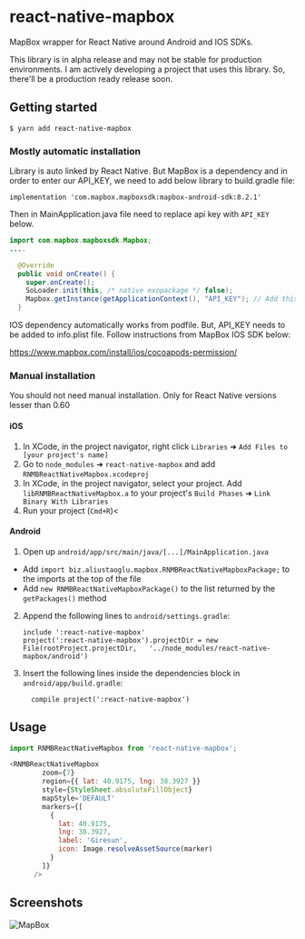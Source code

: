 # react-native-mapbox

MapBox wrapper for React Native around Android and IOS SDKs.

This library is in alpha release and may not be stable for production environments. I am actively developing a project that uses this library. So, there'll be a production ready release soon.

## Getting started

`$ yarn add react-native-mapbox`

### Mostly automatic installation

Library is auto linked by React Native. But MapBox is a dependency and in order to enter our API_KEY, we need to add below library to build.gradle file:

```
implementation 'com.mapbox.mapboxsdk:mapbox-android-sdk:8.2.1'
```

Then in MainApplication.java file need to replace api key with `API_KEY` below.

```java
import com.mapbox.mapboxsdk.Mapbox;
....

  @Override
  public void onCreate() {
    super.onCreate();
    SoLoader.init(this, /* native exopackage */ false);
    Mapbox.getInstance(getApplicationContext(), "API_KEY"); // Add this line
  }

```

IOS dependency automatically works from podfile. But, API_KEY needs to be added to info.plist file. Follow instructions from MapBox IOS SDK below:

https://www.mapbox.com/install/ios/cocoapods-permission/

### Manual installation
You should not need manual installation. Only for React Native versions lesser than 0.60

#### iOS

1. In XCode, in the project navigator, right click `Libraries` ➜ `Add Files to [your project's name]`
2. Go to `node_modules` ➜ `react-native-mapbox` and add `RNMBReactNativeMapbox.xcodeproj`
3. In XCode, in the project navigator, select your project. Add `libRNMBReactNativeMapbox.a` to your project's `Build Phases` ➜ `Link Binary With Libraries`
4. Run your project (`Cmd+R`)<

#### Android

1. Open up `android/app/src/main/java/[...]/MainApplication.java`
  - Add `import biz.aliustaoglu.mapbox.RNMBReactNativeMapboxPackage;` to the imports at the top of the file
  - Add `new RNMBReactNativeMapboxPackage()` to the list returned by the `getPackages()` method
2. Append the following lines to `android/settings.gradle`:
  	```
  	include ':react-native-mapbox'
  	project(':react-native-mapbox').projectDir = new File(rootProject.projectDir, 	'../node_modules/react-native-mapbox/android')
  	```
3. Insert the following lines inside the dependencies block in `android/app/build.gradle`:
  	```
      compile project(':react-native-mapbox')
  	```


## Usage
```javascript
import RNMBReactNativeMapbox from 'react-native-mapbox';

<RNMBReactNativeMapbox
        zoom={7}
        region={{ lat: 40.9175, lng: 38.3927 }}
        style={StyleSheet.absoluteFillObject}
        mapStyle='DEFAULT'
        markers={[
          {
            lat: 40.9175,
            lng: 38.3927,
            label: 'Giresun',
            icon: Image.resolveAssetSource(marker)
          }
        ]}
      />
```

## Screenshots
![MapBox](https://raw.githubusercontent.com/aliustaoglu/react-native-mapbox/master/RNMapBoxExample/screenshots/screenshot.png)
